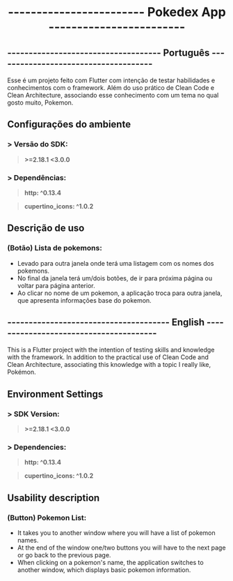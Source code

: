 # <center>    ------------------------ Pokedex App ------------------------</center>


## ------------------------------------ Português -------------------------------------


Esse é um projeto feito com Flutter com intenção de testar habilidades e conhecimentos com o framework.
Além do uso prático de Clean Code e Clean Architecture, associando esse conhecimento com um tema no qual gosto muito, Pokemon.


## Configurações do ambiente

### > Versão do SDK:  
 > **\>=2.18.1 <3.0.0**
### > Dependências:  
 > **http: ^0.13.4**
 
 > **cupertino_icons: ^1.0.2**
 
 
 ## Descrição de uso
 
 ### (Botão) Lista de pokemons:
  - Levado para outra janela onde terá uma listagem com os nomes dos pokemons.
  - No final da janela terá um/dois botões, de ir para próxima página ou voltar para página anterior.
  - Ao clicar no nome de um pokemon, a aplicação troca para outra janela, que apresenta informações base do pokemon.
 
## -------------------------------------- English ---------------------------------------

This is a Flutter project with the intention of testing skills and knowledge with the framework.
In addition to the practical use of Clean Code and Clean Architecture, associating this knowledge with a topic I really like, Pokémon.

## Environment Settings

### > SDK Version:  
 > **\>=2.18.1 <3.0.0**
### > Dependencies:  
 > **http: ^0.13.4**
 
 > **cupertino_icons: ^1.0.2**
 
 
 ## Usability description
 
 ### (Button) Pokemon List:
  - It takes you to another window where you will have a list of pokemon names.
  - At the end of the window one/two buttons you will have to the next page or go back to the previous page.
  - When clicking on a pokemon's name, the application switches to another window, which displays basic pokemon information.
